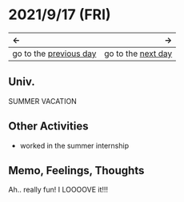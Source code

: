 # 2021/9/17 (FRI)
|←|→|
|:---|---:|
go to the [previous day](./16th.md) | go to the [next day](./18th.md)

## Univ.
SUMMER VACATION

## Other Activities
- worked in the summer internship

## Memo, Feelings, Thoughts
Ah.. really fun! I LOOOOVE it!!!  
